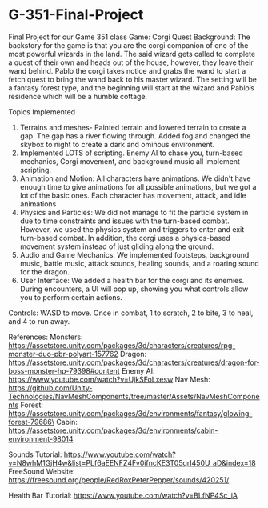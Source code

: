 # G-351-Final-Project
Final Project for our Game 351 class
Game: Corgi Quest
Background: The backstory for the game is that you are the corgi companion of one of the most powerful wizards in the land. The said wizard gets called to complete a quest of their own and heads out of the house, however, they leave their wand behind. Pablo the corgi takes notice and grabs the wand to start a fetch quest to bring the wand back to his master wizard. The setting will be a fantasy forest type, and the beginning will start at the wizard and Pablo’s residence which will be a humble cottage.

Topics Implemented
1. Terrains and meshes- Painted terrain and lowered terrain to create a gap. The gap has a river flowing through. Added fog and changed the skybox to night to create a dark and ominous environment.
2. Implemented LOTS of scripting. Enemy AI to chase you, turn-based mechanics, Corgi movement, and background music all implement scripting.
3. Animation and Motion: All characters have animations. We didn't have enough time to give animations for all possible animations, but we got a lot of the basic ones. Each character has movement, attack, and idle animations
4. Physics and Particles: We did not manage to fit the particle system in due to time constraints and issues with the turn-based combat. However, we used the physics system and triggers to enter and exit turn-based combat. In addition, the corgi uses a physics-based movement system instead of just gliding along the ground.
5. Audio and Game Mechanics: We implemented footsteps, background music, battle music, attack sounds, healing sounds, and a roaring sound for the dragon.
6. User Interface: We added a health bar for the corgi and its enemies. During encounters, a UI will pop up, showing you what controls allow you to perform certain actions. 

Controls: WASD to move. Once in combat, 1 to scratch, 2 to bite, 3 to heal, and 4 to run away.

References:
Monsters: https://assetstore.unity.com/packages/3d/characters/creatures/rpg-monster-duo-pbr-polyart-157762
Dragon: https://assetstore.unity.com/packages/3d/characters/creatures/dragon-for-boss-monster-hp-79398#content
Enemy AI: https://www.youtube.com/watch?v=UjkSFoLxesw
Nav Mesh: https://github.com/Unity-Technologies/NavMeshComponents/tree/master/Assets/NavMeshComponents
Forest: https://assetstore.unity.com/packages/3d/environments/fantasy/glowing-forest-79686\
Cabin: https://assetstore.unity.com/packages/3d/environments/cabin-environment-98014

Sounds Tutorial: https://www.youtube.com/watch?v=N8whM1GjH4w&list=PLf6aEENFZ4Fv0ifncKE3T05qrI450U_aD&index=18
FreeSound Website: https://freesound.org/people/RedRoxPeterPepper/sounds/420251/

Health Bar Tutorial: https://www.youtube.com/watch?v=BLfNP4Sc_iA

